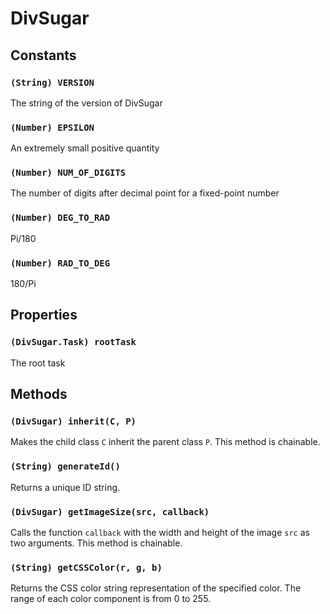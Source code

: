 DivSugar
========

Constants
---------

### `(String) VERSION`
The string of the version of DivSugar

### `(Number) EPSILON`
An extremely small positive quantity

### `(Number) NUM_OF_DIGITS`
The number of digits after decimal point for a fixed-point number

### `(Number) DEG_TO_RAD`
Pi/180

### `(Number) RAD_TO_DEG`
180/Pi

Properties
----------

### `(DivSugar.Task) rootTask`
The root task

Methods
-------

### `(DivSugar) inherit(C, P)`
Makes the child class `C` inherit the parent class `P`.
This method is chainable.

### `(String) generateId()`
Returns a unique ID string.

### `(DivSugar) getImageSize(src, callback)`
Calls the function `callback` with the width and height of the image `src` as two arguments.
This method is chainable.

### `(String) getCSSColor(r, g, b)`
Returns the CSS color string representation of the specified color. The range of each color component is from 0 to 255.
